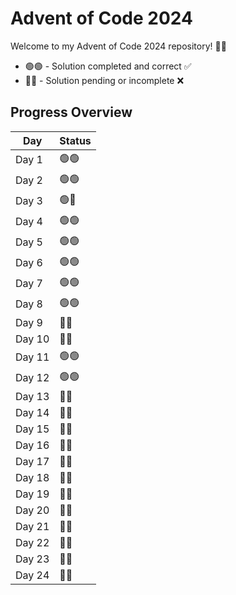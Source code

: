 # Advent of Code 2024

Welcome to my Advent of Code 2024 repository! 🎄🎉  

- 🟢🟢 - Solution completed and correct ✅
- 🔴🔴 - Solution pending or incomplete ❌

## Progress Overview

| Day  | Status    |
|------|-----------|
| Day 1  | 🟢🟢    |
| Day 2  | 🟢🟢    |
| Day 3  | 🟢🔴    |
| Day 4  | 🟢🟢    |
| Day 5  | 🟢🟢    |
| Day 6  | 🟢🟢    |
| Day 7  | 🟢🟢    |
| Day 8  | 🟢🟢    |
| Day 9  | 🔴🔴    |
| Day 10 | 🔴🔴    |
| Day 11 | 🟢🟢    |
| Day 12 | 🟢🟢    |
| Day 13 | 🔴🔴    |
| Day 14 | 🔴🔴    |
| Day 15 | 🔴🔴    |
| Day 16 | 🔴🔴    |
| Day 17 | 🔴🔴    |
| Day 18 | 🔴🔴    |
| Day 19 | 🔴🔴    |
| Day 20 | 🔴🔴    |
| Day 21 | 🔴🔴    |
| Day 22 | 🔴🔴    |
| Day 23 | 🔴🔴    |
| Day 24 | 🔴🔴    |


